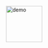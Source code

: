 <img src="https://github.com/clydeatuic/Android_MyTaskv2/blob/master/taskv2demo.gif" alt="demo" width="100" height="100">
